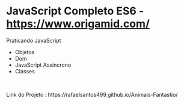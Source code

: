 # JavaScript Completo ES6 - https://www.origamid.com/

<p>Praticando JavaScript</p>
<ul>
<li>Objetos</li>
<li>Dom</li>
<li>JavaScript Assíncrono</li>
<li>Classes</li>
</ul>
<br>

<p>Link do Projeto : https://rafaelsantos499.github.io/Animais-Fantastio/ </p>
